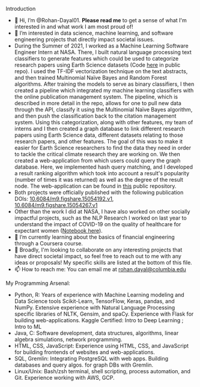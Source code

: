 Introduction
- 👋 Hi, I’m @Rohan-Dayal01. **Please read me** to get a sense of what I'm interested in and what work I am most proud of!
- 👀 I’m interested in data science, machine learning, and software engineering projects that directly impact societal issues. 
- During the Summer of 2021, I worked as a Machine Learning Software Engineer Intern at NASA. There, I built natural language processing text classifiers to generate features which could be used to categorize research papers using Earth Science datasets (Code [here](https://git.earthdata.nasa.gov/projects/GDRMS/repos/ges-disc-reference-management-system/browse/paper_classification?at=summer2021) in public repo). I used the TF-IDF vectorization technique on the text abstracts, and then trained Multinomial Naïve Bayes and Random Forest algorithms. After training the models to serve as binary classifiers, I then created a pipeline which integrated my machine learning classifiers with the online publication management system. The pipeline, which is described in more detail in the repo, allows for one to pull new data through the API, classify it using the Multinomial Naïve Bayes algorithm, and then push the classification back to the citation management system.
Using this categorization, along with other features, my team of interns and I then created a graph database to link different research papers using Earth Science data, different datasets relating to those research papers, and other features. The goal of this was to make it easier for Earth Science researchers to find the data they need in order to tackle the critical climate research they are working on. We then created a web-application from which users could query the graph database. Here, we implemented hash query matching, and I developed a result ranking algorithm which took into account a result's popularity (number of times it was returned) as well as the degree of the result node. The web-application can be found in [this](https://git.earthdata.nasa.gov/projects/GDRMS/repos/ges-disc-reference-management-system/browse/searchWebApp/flaskr?at=summer2021) public repository.
- Both projects were officially published with the following publication DOIs: [10.6084/m9.figshare.15054192.v1](https://esip.figshare.com/articles/poster/Automated_classification_of_scientific_publications_linked_to_GES_DISC_datasets/15054192/1), [10.6084/m9.figshare.15054267.v1](https://esip.figshare.com/articles/poster/Creating_a_knowledge_graph_to_connect_scientific_publications_and_datasets_for_improving_discovery_of_GES_DISC_s_data_and_services/15054267/1)
- Other than the work I did at NASA, I have also worked on other socially impactful projects, such as the NLP Research I worked on last year to understand the impact of COVID-19 on the quality of healthcare for expectant women ([Notebook here](https://github.com/Rohan-Dayal01/COVIDNursingNLPAnalysis)). 
- 🌱 I’m currently learning about the basics of financial engineering through a Coursera course.
- 💞️ Broadly, I'm looking to collaborate on any interesting projects that have direct societal impact, so feel free to reach out to me with any ideas or proposals! My specific skills are listed at the bottom of this file.
- 📫 How to reach me: You can email me at rohan.dayal@columbia.edu

My Programming Arsenal:
- Python, R: Years of experience with Machine Learning modeling and Data Science tools Scikit-Learn, TensorFlow, Keras, pandas, and NumPy. Extensive experience with Natural Language Processing specific libraries of NLTK, Gensim, and spaCy. Experience with Flask for building web-applications. Kaggle Certified: Intro to Deep Learning ; Intro to ML 
- Java, C: Software development, data structures, algorithms, linear algebra simulations, network programming.
- HTML, CSS, JavaScript: Experience using HTML, CSS, and JavaScript for building frontends of websites and web-applications.
- SQL, Gremlin: Integrating PostgreSQL with web apps. Building databases and query algos. for graph DBs with Gremlin.
- Linux/Unix: Bash/zsh terminal, shell scripting, process automation, and Git. Experience working with AWS, GCP.

<!---
Rohan-Dayal01/Rohan-Dayal01 is a ✨ special ✨ repository because its `README.md` (this file) appears on your GitHub profile.
You can click the Preview link to take a look at your changes.
--->
